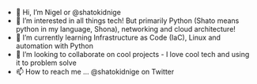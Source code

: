 - 👋 Hi, I’m Nigel or @shatokidnige
- 👀 I’m interested in all things tech! But primarily Python (Shato means python in my language, Shona), networking and cloud architecture!
- 🌱 I’m currently learning Infrastructure as Code (IaC), Linux and automation with Python
- 💞️ I’m looking to collaborate on cool projects - I love cool tech and using it to problem solve
- 📫 How to reach me ... @shatokidnige on Twitter

<!---
shatokidnige/shatokidnige is a ✨ special ✨ repository because its `README.md` (this file) appears on your GitHub profile.
You can click the Preview link to take a look at your changes.
--->
